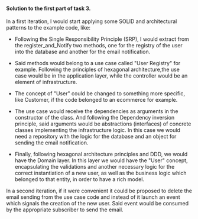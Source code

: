 #### Solution to the first part of task 3.

In a first iteration, I would start applying some SOLID and architectural patterns to the example code, like:

- Following the Single Responsibility Principle (SRP), I would extract from the register_and_Notify two methods, one for the registry of the user into the database and another for the email notification.

- Said methods would belong to a use case called "User Registry" for example. Following the principles of hexagonal architecture,the use case would be in the application layer, while the controller would be an element of infrastructure.

- The concept of "User" could be changed to something more specific, like Customer, if the code belonged to an ecommerce for example.

- The use case would receive the dependencies as arguments in the constructor of the class. And following the  Dependency inversion principle, said arguments would be abstractions (interfaces) of concrete classes implementing the infrastructure logic. In this case we would need a repository with the logic for the database and an object for sending the email notification.

- Finally, following hexagonal architecture principles and DDD, we would have the Domain layer. In this layer we would have the "User" concept, encapsulating the validations and another necessary logic for the correct instantiation of a new user, as well as the business logic which belonged to that entity, in order to have a rich model.

In a second iteration, if it were convenient it could be proposed to delete the email sending from the use case code and instead of it launch an event which signals the creation of the new user. Said event would be consumed by the appropriate subscriber to send the email.